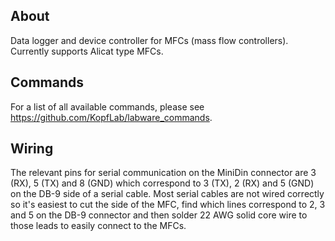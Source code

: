 ## About

Data logger and device controller for MFCs (mass flow controllers). Currently supports Alicat type MFCs.

## Commands

For a list of all available commands, please see https://github.com/KopfLab/labware_commands.

## Wiring

The relevant pins for serial communication on the MiniDin connector are 3 (RX), 5 (TX) and 8 (GND) which correspond to 3 (TX), 2 (RX) and 5 (GND) on the DB-9 side of a serial cable. Most serial cables are not wired correctly so it's easiest to cut the side of the MFC, find which lines correspond to 2, 3 and 5 on the DB-9 connector and then solder 22 AWG solid core wire to those leads to easily connect to the MFCs.
